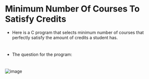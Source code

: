 # Minimum Number Of Courses To Satisfy Credits
* Here is a C program that selects minimum number of courses that perfectly satisfy the amount of credits a student has.
#  
* The question for the program:
#  
![image](https://github.com/ArifEren/MinimumNumberOfCoursesToSatisfyCredits/assets/88643148/4b6479c7-3fe3-467e-ae14-30c40dbf59e3)
